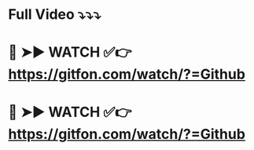 # Full Video ⤵️⤵️⤵️
# 🔴 ➤► WATCH ✅👉 https://gitfon.com/watch/?=Github
# 🔴 ➤► WATCH ✅👉 https://gitfon.com/watch/?=Github
